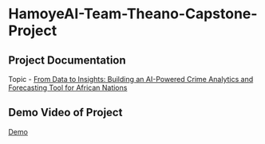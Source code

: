 # HamoyeAI-Team-Theano-Capstone-Project

## Project Documentation
Topic - [From Data to Insights: Building an AI-Powered Crime Analytics and Forecasting Tool for African Nations](https://sammybams.hashnode.dev/from-data-to-insights-building-an-ai-powered-crime-analytics-and-forecasting-tool-for-african-nations)

## Demo Video of Project
[Demo](https://github.com/Sammybams/HamoyeAI-Team-Theano-Capstone-Project/assets/64220829/b6be3d5f-25c2-4c14-826a-67051b6594e4)

